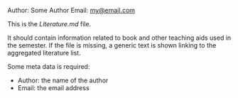 Author: Some Author
Email: my@email.com

This is the *Literature.md* file.

It should contain information related to book and other teaching aids used in the semester.
If the file is missing, a generic text is shown linking to the aggregated literature list.

Some meta data is required:

* Author: the name of the author
* Email: the email address

